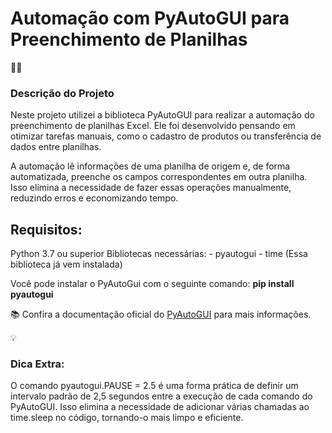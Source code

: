 <h1>Automação com PyAutoGUI para Preenchimento de Planilhas</h1>

🧑‍💻 <h3>Descrição do Projeto</h3>
Neste projeto utilizei a biblioteca PyAutoGUI para realizar a automação do preenchimento de planilhas Excel. Ele foi desenvolvido pensando em otimizar tarefas manuais, como o cadastro de produtos ou transferência de dados entre planilhas.

A automação lê informações de uma planilha de origem e, de forma automatizada, preenche os campos correspondentes em outra planilha. Isso elimina a necessidade de fazer essas operações manualmente, reduzindo erros e economizando tempo.

<h2>Requisitos:</h2>
Python 3.7 ou superior
Bibliotecas necessárias:
- pyautogui 
- time (Essa biblioteca já vem instalada) 

Você pode instalar o PyAutoGui com o seguinte comando:
<strong>pip install pyautogui</strong> 

📚  Confira a documentação oficial do [PyAutoGUI](https://chatgpt.com/c/6745c441-a6ac-8006-8bce-24e1df708ddb) para mais informações. 

💡 <h3>Dica Extra:</h3>
O comando pyautogui.PAUSE = 2.5 é uma forma prática de definir um intervalo padrão de 2,5 segundos entre a execução de cada comando do PyAutoGUI. Isso elimina a necessidade de adicionar várias chamadas ao time.sleep no código, tornando-o mais limpo e eficiente.
